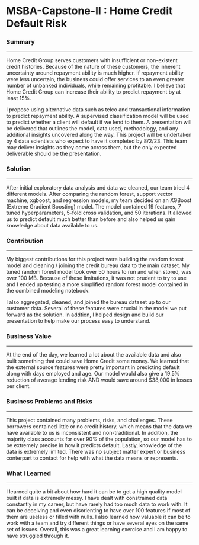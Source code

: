 # MSBA-Capstone-II : Home Credit Default Risk

### Summary
---
Home Credit Group serves customers with insufficient or non-existent credit histories. Because of the nature of these customers, the inherent uncertainty around repayment ability is much higher. If repayment ability were less uncertain, the business could offer services to an even greater number of unbanked individuals, while remaining profitable. I believe that Home Credit Group can increase their ability to predict repayment by at least 15%.

I propose using alternative data such as telco and transactional information to predict repayment ability. A supervised classification model will be used to predict whether a client will default if we lend to them. A presentation will be delivered that outlines the model, data used, methodology, and any additional insights uncovered along the way. This project will be undertaken by 4 data scientists who expect to have it completed by 8/2/23. This team may deliver insights as they come across them, but the only expected deliverable should be the presentation.
### Solution
---
After initial exploratory data analysis and data we cleaned, our team tried 4 different models. After comparing the random forest, support vector machine, xgboost, and regression models, my team decided on an XGBoost (Extreme Gradient Boosting) model. The model contained 19 features, 7 tuned hyperparameters, 5-fold cross validation, and 50 iterations. It allowed us to predict default much better than before and also helped us gain knowledge about data available to us.
### Contribution
---
My biggest contributions for this project were building the random forest model and cleaning / joining the credit bureau data to the main dataset. My tuned random forest model took over 50 hours to run and when stored, was over 100 MB. Because of these limitations, it was not prudent to try to use and I ended up testing a more simplified random forest model contained in the combined modeling notebook.

I also aggregated, cleaned, and joined the bureau dataset up to our customer data. Several of these features were crucial in the model we put forward as the solution. In addtion, I helped design and build our presentation to help make our process easy to understand.
### Business Value
---
At the end of the day, we learned a lot about the available data and also built something that could save Home Credit some money. We learned that the external source features were pretty important in predicting default along with days employed and age. Our model would also give a 19.5% reduction of average lending risk AND would save around $38,000 in losses per client.
### Business Problems and Risks
---
This project contained many problems, risks, and challenges. These borrowers contained little or no credit history, which means that the data we have available to us is inconsistent and non-traditional. In addition, the majority class accounts for over 90% of the population, so our model has to be extremely precise in how it predicts default. Lastly, knowledge of the data is extremely limited. There was no subject matter expert or business conterpart to contact for help with what the data means or represents.
### What I Learned
---
I learned quite a bit about how hard it can be to get a high quality model built if data is extremely messy. I have dealt with constrained data constantly in my career, but have rarely had too much data to work with. It can be deceiving and even disorienting to have over 100 features if most of them are useless or filled with nulls. I also learned how valuable it can be to work with a team and try different things or have several eyes on the same set of issues. Overall, this was a great learning exercise and I am happy to have struggled through it.
